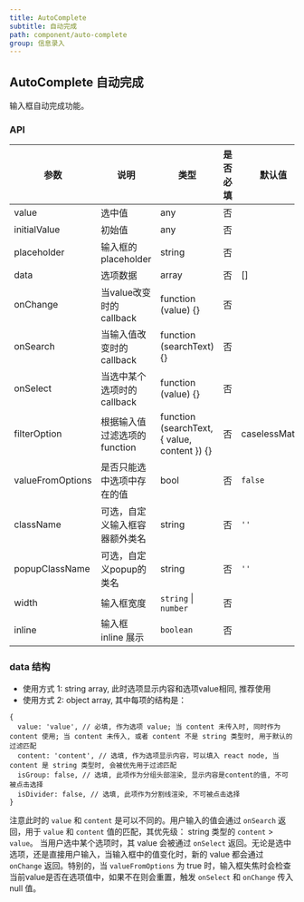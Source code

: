 ```yaml
---
title: AutoComplete
subtitle: 自动完成
path: component/auto-complete
group: 信息录入
---
```


## AutoComplete 自动完成

输入框自动完成功能。

### API

| 参数    |   说明          | 类型     | 是否必填            | 默认值        | 备选值 |
| --------- | ------------- | ------ | ---------- | ----------------- | ---------------- |
| value | 选中值 | any | 否 | | |
| initialValue | 初始值 | any | 否 | | |
| placeholder | 输入框的placeholder | string | 否 | | |
| data | 选项数据 | array | 否 | [] | |
| onChange | 当value改变时的callback | function (value) {} | 否 | | |
| onSearch | 当输入值改变时的callback | function (searchText) {} | 否 | | |
| onSelect | 当选中某个选项时的callback | function (value) {} | 否 | | |
| filterOption | 根据输入值过滤选项的function | function (searchText, { value, content }) {} | 否 | caselessMatch | |
| valueFromOptions | 是否只能选中选项中存在的值 | bool | 否 | `false` | |
| className | 可选，自定义输入框容器额外类名 | string | 否 | `''` | |
| popupClassName | 可选，自定义popup的类名 | string | 否 | `''` | |
| width | 输入框宽度 | `string` \| `number` | 否 | | |
| inline | 输入框 inline 展示 | `boolean` | 否 | | |

### data 结构
* 使用方式 1: string array, 此时选项显示内容和选项value相同, 推荐使用
* 使用方式 2: object array, 其中每项的结构是：
```
{
  value: 'value', // 必填, 作为选项 value; 当 content 未传入时, 同时作为 content 使用; 当 content 未传入, 或者 content 不是 string 类型时, 用于默认的过滤匹配
  content: 'content', // 选填, 作为选项显示内容，可以填入 react node, 当 content 是 string 类型时, 会被优先用于过滤匹配
  isGroup: false, // 选填, 此项作为分组头部渲染, 显示内容是content的值, 不可被点击选择
  isDivider: false, // 选填, 此项作为分割线渲染, 不可被点击选择
}
```
注意此时的 `value` 和 `content` 是可以不同的。用户输入的值会通过 `onSearch` 返回，用于 `value` 和 `content`  值的匹配，其优先级： string 类型的 `content` > `value`。 当用户选中某个选项时，其 value 会被通过 `onSelect` 返回。无论是选中选项，还是直接用户输入，当输入框中的值变化时，新的 value 都会通过 `onChange` 返回。特别的，当 `valueFromOptions` 为 true 时，输入框失焦时会检查当前value是否在选项值中，如果不在则会重置，触发 `onSelect` 和 `onChange` 传入 null 值。

